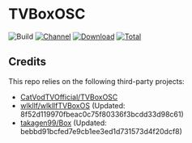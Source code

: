 # TVBoxOSC

![Build](https://shields.io/github/workflow/status/wlkllf/wlkllfTVBoxOSC/Test?logo=github&label=Build)
[![Channel](https://img.shields.io/badge/Follow-Telegram-blue.svg?logo=telegram)](https://t.me/TVBoxOSC)
[![Download](https://img.shields.io/github/v/release/wlkllf/wlkllfTVBoxOSC?color=orange&logoColor=orange&label=Download&logo=DocuSign)](https://github.com/wlkllf/wlkllfTVBoxOSC/releases/latest) 
[![Total](https://shields.io/github/downloads/wlkllf/wlkllfTVBoxOSC/total?logo=Bookmeter&label=Counts&logoColor=yellow&color=yellow)](https://github.com/wlkllf/wlkllfTVBoxOSC/releases)

## Credits
This repo relies on the following third-party projects:
- [CatVodTVOfficial/TVBoxOSC](https://github.com/CatVodTVOfficial/TVBoxOSC)
- [wlkllf/wlkllfTVBoxOS](https://github.com/wlkllf/wlkllfTVBoxOS) (Updated: 8f52d119970fbeac0c75f80336f3bcdd33d98c61)
- [takagen99/Box](https://github.com/takagen99/Box) (Updated: bebbd91bcfed7e9cb1ee3ed1d731573d4f20dcf8)
